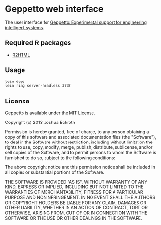 # Geppetto web interface

The user interface for [Geppetto: Experimental support for engineering intelligent systems](http://geppetto.artifice.cc).

## Required R packages

- [R2HTML](http://cran.r-project.org/web/packages/R2HTML/index.html)

## Usage

```bash
lein deps
lein ring server-headless 3737
```

## License

Geppetto is available under the MIT License.

Copyright (c) 2013 Joshua Eckroth

Permission is hereby granted, free of charge, to any person obtaining a copy of this software and associated documentation files (the "Software"), to deal in the Software without restriction, including without limitation the rights to use, copy, modify, merge, publish, distribute, sublicense, and/or sell copies of the Software, and to permit persons to whom the Software is furnished to do so, subject to the following conditions:

The above copyright notice and this permission notice shall be included in all copies or substantial portions of the Software.

THE SOFTWARE IS PROVIDED "AS IS", WITHOUT WARRANTY OF ANY KIND, EXPRESS OR IMPLIED, INCLUDING BUT NOT LIMITED TO THE WARRANTIES OF MERCHANTABILITY, FITNESS FOR A PARTICULAR PURPOSE AND NONINFRINGEMENT. IN NO EVENT SHALL THE AUTHORS OR COPYRIGHT HOLDERS BE LIABLE FOR ANY CLAIM, DAMAGES OR OTHER LIABILITY, WHETHER IN AN ACTION OF CONTRACT, TORT OR OTHERWISE, ARISING FROM, OUT OF OR IN CONNECTION WITH THE SOFTWARE OR THE USE OR OTHER DEALINGS IN THE SOFTWARE.

